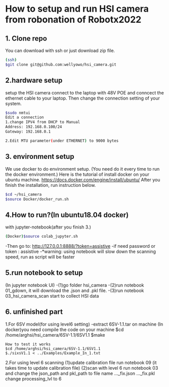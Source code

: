# How to setup and run HSI camera from robonation of Robotx2022

## 1. Clone repo
You can download with ssh or just download zip file.
```bash
(ssh)
$git clone git@github.com:wellyowo/hsi_camera.git
```

## 2.hardware setup
setup the HSI camera connect to the laptop with 48V POE and conncect the ethernet cable to your laptop.
Then change the connection setting of your system.
```bash
$sudo nmtui
Edit a connection 
1.change IPV4 from DHCP to Manual
Address: 192.168.0.100/24
Gateway: 192.168.0.1

2.Edit MTU parameter(under ETHERNET) to 9000 bytes
```

## 3. environment setup
We use docker to do environment setup.
(You need do it every time to run the docker environment.)
Here is the tutorial of install docker on your ubuntu machine.
https://docs.docker.com/engine/install/ubuntu/
After you finish the installation, run instruction below.
```bash
$cd ~/hsi_camera
$source Docker/docker_run.sh
```    
    
## 4.How to run?(In ubuntu18.04 docker)
with jupyter-notebook(after you finish 3.)
```bash
(Docker)$source colab_jupyter.sh
```
-Then go to: http://127.0.0.1:8888/?token=assistive
-if need password or token : assistive
-*warning: using notebook will slow down the scanning speed, run as script will be faster
  
## 5.run notebook to setup
(In jupyter notebook UI)
-(1)go folder hsi_camera
-(2)run notebook 01_gdown, it will download the .json and .pkl file.
-(3)run notebook 03_hsi_camera_scan start to collect HSI data

## 6. unfinished part
1.For 6SV model(for using level6 setting)
    -extract 6SV-1.1.tar on machine
    (In docker)you need compile the code on your machine 
    $cd /home/arghsi/hsi_camera/6SV-1.1/6SV1.1
    $make
    
    How to test it works
    $cd /home/arghsi/hsi_camera/6SV-1.1/6SV1.1
    $./sixsV1.1 < ../Examples/Example_In_1.txt 

2.For using level 6 scanning
  (1)update calibration file
    run notebook 09 (it takes time to update calibration file)
  (2)scan with level 6
    run notebook 03 and change the json_path and pkl_path to file name ..._fix.json ..._fix.pkl
    change processing_lvl to 6


